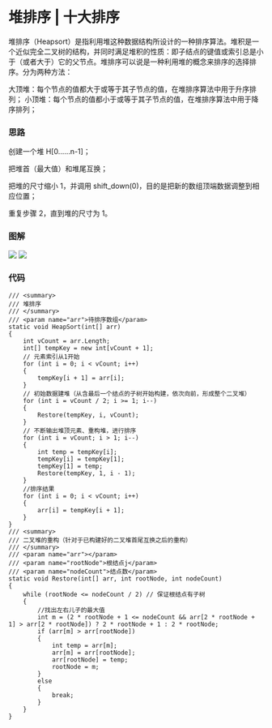 # **堆排序** | 十大排序

堆排序（Heapsort）是指利用堆这种数据结构所设计的一种排序算法。堆积是一个近似完全二叉树的结构，并同时满足堆积的性质：即子结点的键值或索引总是小于（或者大于）它的父节点。堆排序可以说是一种利用堆的概念来排序的选择排序。分为两种方法：

大顶堆：每个节点的值都大于或等于其子节点的值，在堆排序算法中用于升序排列；
小顶堆：每个节点的值都小于或等于其子节点的值，在堆排序算法中用于降序排列；
### 思路

创建一个堆 H[0……n-1]；

把堆首（最大值）和堆尾互换；

把堆的尺寸缩小 1，并调用 shift_down(0)，目的是把新的数组顶端数据调整到相应位置；

重复步骤 2，直到堆的尺寸为 1。

### 图解

![](/blog/heapSort.gif)
![](/blog/Sorting_heapsort_anim.gif)

### 代码

```
/// <summary>
/// 堆排序
/// </summary>
/// <param name="arr">待排序数组</param>
static void HeapSort(int[] arr)
{
    int vCount = arr.Length;
    int[] tempKey = new int[vCount + 1];
    // 元素索引从1开始
    for (int i = 0; i < vCount; i++)
    {
        tempKey[i + 1] = arr[i];
    }
    // 初始数据建堆（从含最后一个结点的子树开始构建，依次向前，形成整个二叉堆）
    for (int i = vCount / 2; i >= 1; i--)
    {
        Restore(tempKey, i, vCount);
    }
    // 不断输出堆顶元素、重构堆，进行排序
    for (int i = vCount; i > 1; i--)
    {
        int temp = tempKey[i];
        tempKey[i] = tempKey[1];
        tempKey[1] = temp;
        Restore(tempKey, 1, i - 1);
    }
    //排序结果
    for (int i = 0; i < vCount; i++)
    {
        arr[i] = tempKey[i + 1];
    }
}
/// <summary>
/// 二叉堆的重构（针对于已构建好的二叉堆首尾互换之后的重构）
/// </summary>
/// <param name="arr"></param>
/// <param name="rootNode">根结点j</param>
/// <param name="nodeCount">结点数</param>
static void Restore(int[] arr, int rootNode, int nodeCount)
{
    while (rootNode <= nodeCount / 2) // 保证根结点有子树
    {
        //找出左右儿子的最大值
        int m = (2 * rootNode + 1 <= nodeCount && arr[2 * rootNode + 1] > arr[2 * rootNode]) ? 2 * rootNode + 1 : 2 * rootNode;
        if (arr[m] > arr[rootNode])
        {
            int temp = arr[m];
            arr[m] = arr[rootNode];
            arr[rootNode] = temp;
            rootNode = m;
        }
        else
        {
            break;
        }
    }
}
```
